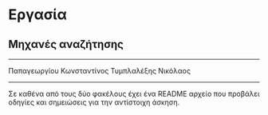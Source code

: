 # Εργασία
## Μηχανές αναζήτησης
---

Παπαγεωργίου Κωνσταντίνος
Τυμπλαλέξης Νικόλαος

---

Σε καθένα από τους δύο φακέλους έχει ένα README αρχείο που προβάλει οδηγίες και σημειώσεις για την αντίστοιχη άσκηση. 